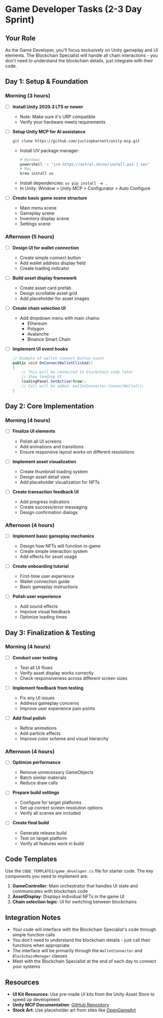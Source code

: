 # Game Developer Tasks (2-3 Day Sprint)

## Your Role
As the Game Developer, you'll focus exclusively on Unity gameplay and UI elements. The Blockchain Specialist will handle all chain interactions - you don't need to understand the blockchain details, just integrate with their code.

## Day 1: Setup & Foundation

### Morning (3 hours)
- [ ] **Install Unity 2020.3 LTS or newer**
  - Note: Make sure it's URP compatible
  - Verify your hardware meets requirements
  
- [ ] **Setup Unity MCP for AI assistance**
  ```bash
  git clone https://github.com/justinpbarnett/unity-mcp.git
  ```
  - Install UV package manager:
    ```bash
    # Windows
    powershell -c "irm https://astral.sh/uv/install.ps1 | iex"
    # Mac
    brew install uv
    ```
  - Install dependencies: `uv pip install -e .`
  - In Unity: Window > Unity MCP > Configurator > Auto Configure
  
- [ ] **Create basic game scene structure**
  - Main menu scene
  - Gameplay scene 
  - Inventory display scene
  - Settings scene

### Afternoon (5 hours)
- [ ] **Design UI for wallet connection** 
  - Create simple connect button
  - Add wallet address display field
  - Create loading indicator
  
- [ ] **Build asset display framework**
  - Create asset card prefab
  - Design scrollable asset grid
  - Add placeholder for asset images
  
- [ ] **Create chain selection UI**
  - Add dropdown menu with main chains:
    - Ethereum
    - Polygon
    - Avalanche
    - Binance Smart Chain
  
- [ ] **Implement UI event hooks**
  ```csharp
  // Example of wallet connect button event
  public void OnConnectWalletClicked()
  {
      // This will be connected to blockchain code later
      // Show loading UI
      loadingPanel.SetActive(true);
      // Call will be added: walletConnector.ConnectWallet();
  }
  ```

## Day 2: Core Implementation

### Morning (4 hours)
- [ ] **Finalize UI elements**
  - Polish all UI screens
  - Add animations and transitions
  - Ensure responsive layout works on different resolutions
  
- [ ] **Implement asset visualization**
  - Create thumbnail loading system
  - Design asset detail view
  - Add placeholder visualization for NFTs
  
- [ ] **Create transaction feedback UI**
  - Add progress indicators
  - Create success/error messaging
  - Design confirmation dialogs

### Afternoon (4 hours)
- [ ] **Implement basic gameplay mechanics**
  - Design how NFTs will function in-game
  - Create simple interaction system
  - Add effects for asset usage
  
- [ ] **Create onboarding tutorial**
  - First-time user experience
  - Wallet connection guide
  - Basic gameplay instructions
  
- [ ] **Polish user experience**
  - Add sound effects
  - Improve visual feedback
  - Optimize loading times

## Day 3: Finalization & Testing

### Morning (4 hours)
- [ ] **Conduct user testing**
  - Test all UI flows
  - Verify asset display works correctly
  - Check responsiveness across different screen sizes
  
- [ ] **Implement feedback from testing**
  - Fix any UI issues
  - Address gameplay concerns
  - Improve user experience pain points
  
- [ ] **Add final polish**
  - Refine animations
  - Add particle effects
  - Improve color scheme and visual hierarchy

### Afternoon (4 hours)
- [ ] **Optimize performance**
  - Remove unnecessary GameObjects
  - Batch similar materials
  - Reduce draw calls
  
- [ ] **Prepare build settings**
  - Configure for target platforms
  - Set up correct screen resolution options
  - Verify all scenes are included
  
- [ ] **Create final build**
  - Generate release build
  - Test on target platform
  - Verify all features work in build

## Code Templates

Use the `CODE_TEMPLATES/game_developer.cs` file for starter code. The key components you need to implement are:

1. **GameController**: Main orchestrator that handles UI state and communicates with blockchain code
2. **AssetDisplay**: Displays individual NFTs in the game UI
3. **Chain selection logic**: UI for switching between blockchains

## Integration Notes

- Your code will interface with the Blockchain Specialist's code through simple function calls
- You don't need to understand the blockchain details - just call their functions when appropriate
- The interface will be primarily through the `WalletConnector` and `BlockchainManager` classes
- Meet with the Blockchain Specialist at the end of each day to connect your systems

## Resources

- **UI Kit Resources**: Use pre-made UI kits from the Unity Asset Store to speed up development
- **Unity MCP Documentation**: [GitHub Repository](https://github.com/justinpbarnett/unity-mcp)
- **Stock Art**: Use placeholder art from sites like [OpenGameArt](https://opengameart.org/)
